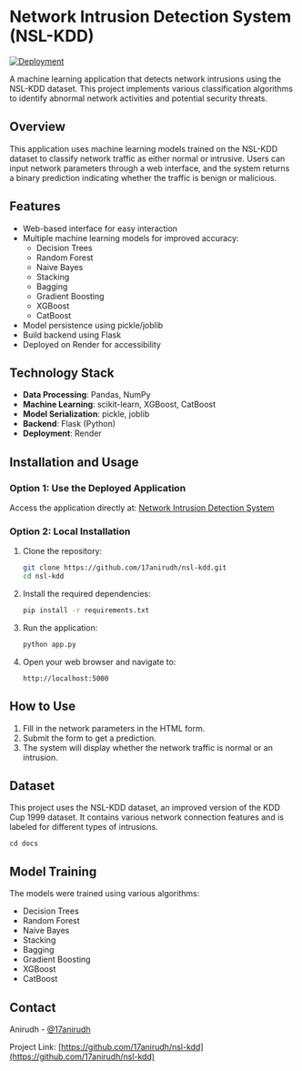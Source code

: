 # Network Intrusion Detection System (NSL-KDD)

[![Deployment](https://img.shields.io/badge/Deployment-Render-blue)](https://intrusion-detection-yt2w.onrender.com/)

A machine learning application that detects network intrusions using the NSL-KDD dataset. This project implements various classification algorithms to identify abnormal network activities and potential security threats.

## Overview

This application uses machine learning models trained on the NSL-KDD dataset to classify network traffic as either normal or intrusive. Users can input network parameters through a web interface, and the system returns a binary prediction indicating whether the traffic is benign or malicious.

## Features

- Web-based interface for easy interaction
- Multiple machine learning models for improved accuracy:
  - Decision Trees
  - Random Forest
  - Naive Bayes
  - Stacking
  - Bagging
  - Gradient Boosting
  - XGBoost
  - CatBoost
- Model persistence using pickle/joblib
- Build backend using Flask
- Deployed on Render for accessibility

## Technology Stack

- **Data Processing**: Pandas, NumPy
- **Machine Learning**: scikit-learn, XGBoost, CatBoost
- **Model Serialization**: pickle, joblib
- **Backend**: Flask (Python)
- **Deployment**: Render

## Installation and Usage

### Option 1: Use the Deployed Application

Access the application directly at: [Network Intrusion Detection System](https://intrusion-detection-yt2w.onrender.com/)

### Option 2: Local Installation

1. Clone the repository:
   ```bash
   git clone https://github.com/17anirudh/nsl-kdd.git
   cd nsl-kdd
   ```

2. Install the required dependencies:
   ```bash
   pip install -r requirements.txt
   ```

3. Run the application:
   ```bash
   python app.py
   ```

4. Open your web browser and navigate to:
   ```
   http://localhost:5000
   ```

## How to Use

1. Fill in the network parameters in the HTML form.
2. Submit the form to get a prediction.
3. The system will display whether the network traffic is normal or an intrusion.

## Dataset

This project uses the NSL-KDD dataset, an improved version of the KDD Cup 1999 dataset. It contains various network connection features and is labeled for different types of intrusions.
```
cd docs
```

## Model Training

The models were trained using various algorithms:
  - Decision Trees
  - Random Forest
  - Naive Bayes
  - Stacking
  - Bagging
  - Gradient Boosting
  - XGBoost
  - CatBoost

## Contact

Anirudh - [@17anirudh](https://github.com/17anirudh)

Project Link: [https://github.com/17anirudh/nsl-kdd](https://github.com/17anirudh/nsl-kdd)
